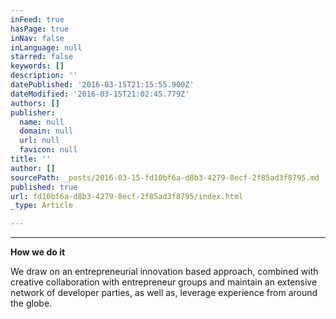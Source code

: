 ```yaml
---
inFeed: true
hasPage: true
inNav: false
inLanguage: null
starred: false
keywords: []
description: ''
datePublished: '2016-03-15T21:15:55.900Z'
dateModified: '2016-03-15T21:02:45.779Z'
authors: []
publisher:
  name: null
  domain: null
  url: null
  favicon: null
title: ''
author: []
sourcePath: _posts/2016-03-15-fd10bf6a-d8b3-4279-8ecf-2f85ad3f8795.md
published: true
url: fd10bf6a-d8b3-4279-8ecf-2f85ad3f8795/index.html
_type: Article

---
```

****

**How we do it**

We draw on an entrepreneurial innovation based
approach, combined with creative collaboration with entrepreneur groups and maintain an extensive
network of developer parties, as well as, leverage experience
from around the globe.